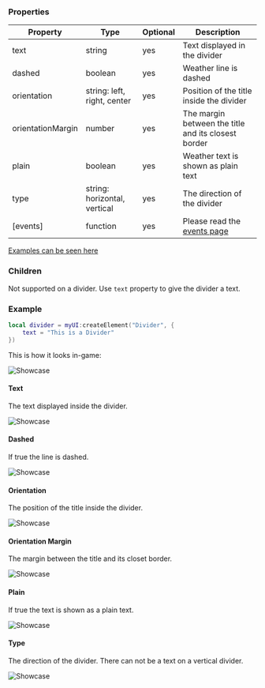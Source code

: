 ### Properties
| Property          | Type                         | Optional | Description                                          |
|-                  |-                             |-         |-                                                     |
| text              | string                       | yes      | Text displayed in the divider                        |
| dashed            | boolean                      | yes      | Weather line is dashed                               |
| orientation       | string: left, right, center  | yes      | Position of the title inside the divider             |
| orientationMargin | number                       | yes      | The margin between the title and its closest border  |
| plain             | boolean                      | yes      | Weather text is shown as plain text                  |
| type              | string: horizontal, vertical | yes      | The direction of the divider                         |
| [events]          | function                     | yes      | Please read the [events page](Events)                |

[Examples can be seen here](https://ant.design/components/divider)

### Children
Not supported on a divider. Use `text` property to give the divider a text.

### Example
```lua
local divider = myUI:createElement("Divider", {
    text = "This is a Divider"
})
```
This is how it looks in-game:<p/>
![Showcase](https://i.imgur.com/kvJnLNT.png)

#### Text
The text displayed inside the divider.<p/>
![Showcase](https://i.imgur.com/kvJnLNT.png)

#### Dashed
If true the line is dashed.<p/>
![Showcase](https://i.imgur.com/Kf6KYrK.png)

#### Orientation
The position of the title inside the divider.<p/>
![Showcase](https://i.imgur.com/EZrfZPB.png)

#### Orientation Margin
The margin between the title and its closet border.<p/>
![Showcase](https://i.imgur.com/b7o157P.png)

#### Plain
If true the text is shown as a plain text.<p/>
![Showcase](https://i.imgur.com/knbN97h.png)

#### Type
The direction of the divider. There can not be a text on a vertical divider.<p/>
![Showcase](https://i.imgur.com/7FW0Ndh.png)